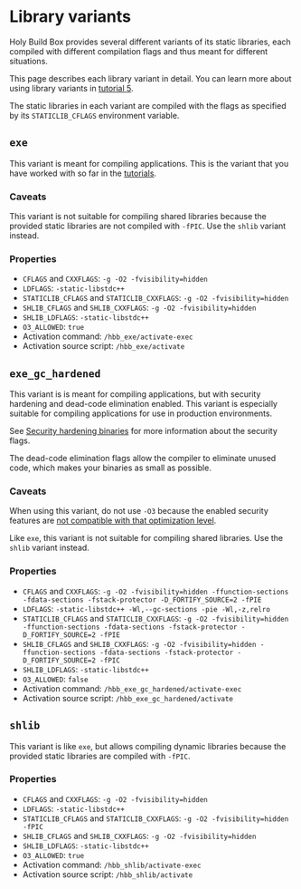 # Library variants

Holy Build Box provides several different variants of its static libraries, each compiled with different compilation flags and thus meant for different situations.

This page describes each library variant in detail. You can learn more about using library variants in [tutorial 5](TUTORIAL-5-USING-LIBRARY-VARIANTS.md).

The static libraries in each variant are compiled with the flags as specified by its `STATICLIB_CFLAGS` environment variable.

## `exe`

This variant is meant for compiling applications. This is the variant that you have worked with so far in the [tutorials](README.md#tutorials).

### Caveats

This variant is not suitable for compiling shared libraries because the provided static libraries are not compiled with `-fPIC`. Use the `shlib` variant instead.

### Properties

 * `CFLAGS` and `CXXFLAGS`: `-g -O2 -fvisibility=hidden`
 * `LDFLAGS`: `-static-libstdc++`
 * `STATICLIB_CFLAGS` and `STATICLIB_CXXFLAGS`: `-g -O2 -fvisibility=hidden`
 * `SHLIB_CFLAGS` and `SHLIB_CXXFLAGS`: `-g -O2 -fvisibility=hidden`
 * `SHLIB_LDFLAGS`: `-static-libstdc++`
 * `O3_ALLOWED`: `true`
 * Activation command: `/hbb_exe/activate-exec`
 * Activation source script: `/hbb_exe/activate`


## `exe_gc_hardened`

This variant is is meant for compiling applications, but with security hardening and dead-code elimination enabled. This variant is especially suitable for compiling applications for use in production environments.

See [Security hardening binaries](SECURITY-HARDENING-BINARIES.md) for more information about the security flags.

The dead-code elimination flags allow the compiler to eliminate unused code, which makes your binaries as small as possible.

### Caveats

When using this variant, do not use `-O3` because the enabled security features are [not compatible with that optimization level](SECURITY-HARDENING-BINARIES.md).

Like `exe`, this variant is not suitable for compiling shared libraries. Use the `shlib` variant instead.

### Properties

 * `CFLAGS` and `CXXFLAGS`: `-g -O2 -fvisibility=hidden -ffunction-sections -fdata-sections -fstack-protector -D_FORTIFY_SOURCE=2 -fPIE`
 * `LDFLAGS`: `-static-libstdc++ -Wl,--gc-sections -pie -Wl,-z,relro`
 * `STATICLIB_CFLAGS` and `STATICLIB_CXXFLAGS`: `-g -O2 -fvisibility=hidden -ffunction-sections -fdata-sections -fstack-protector -D_FORTIFY_SOURCE=2 -fPIE`
 * `SHLIB_CFLAGS` and `SHLIB_CXXFLAGS`: `-g -O2 -fvisibility=hidden -ffunction-sections -fdata-sections -fstack-protector -D_FORTIFY_SOURCE=2 -fPIC`
 * `SHLIB_LDFLAGS`: `-static-libstdc++`
 * `O3_ALLOWED`: `false`
 * Activation command: `/hbb_exe_gc_hardened/activate-exec`
 * Activation source script: `/hbb_exe_gc_hardened/activate`


## `shlib`

This variant is like `exe`, but allows compiling dynamic libraries because the provided static libraries are compiled with `-fPIC`.

### Properties

 * `CFLAGS` and `CXXFLAGS`: `-g -O2 -fvisibility=hidden`
 * `LDFLAGS`: `-static-libstdc++`
 * `STATICLIB_CFLAGS` and `STATICLIB_CXXFLAGS`: `-g -O2 -fvisibility=hidden -fPIC`
 * `SHLIB_CFLAGS` and `SHLIB_CXXFLAGS`: `-g -O2 -fvisibility=hidden`
 * `SHLIB_LDFLAGS`: `-static-libstdc++`
 * `O3_ALLOWED`: `true`
 * Activation command: `/hbb_shlib/activate-exec`
 * Activation source script: `/hbb_shlib/activate`
